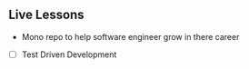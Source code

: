 ## Live Lessons
- Mono repo to help software engineer grow in there career


- [ ] Test Driven Development